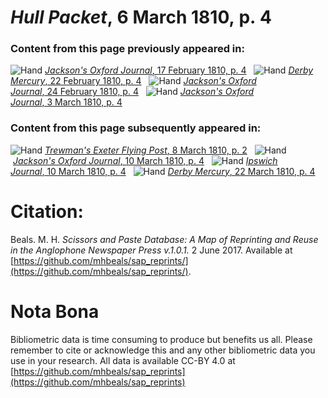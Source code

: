 # *Hull Packet*, 6 March 1810, p. 4  
  
### Content from this page previously appeared in:  
![Hand](http://scissorsandpaste.net/wp-content/uploads/2017/06/smallhandpointer.png) [*Jackson's Oxford Journal*, 17 February 1810, p. 4](https://mhbeals.github.io/sap_html/Jackson's-Oxford-Journal/Jackson's-Oxford-Journal-17-February-1810-p-4)  
![Hand](http://scissorsandpaste.net/wp-content/uploads/2017/06/smallhandpointer.png) [*Derby Mercury*, 22 February 1810, p. 4](https://mhbeals.github.io/sap_html/Derby-Mercury/Derby-Mercury-22-February-1810-p-4)  
![Hand](http://scissorsandpaste.net/wp-content/uploads/2017/06/smallhandpointer.png) [*Jackson's Oxford Journal*, 24 February 1810, p. 4](https://mhbeals.github.io/sap_html/Jackson's-Oxford-Journal/Jackson's-Oxford-Journal-24-February-1810-p-4)  
![Hand](http://scissorsandpaste.net/wp-content/uploads/2017/06/smallhandpointer.png) [*Jackson's Oxford Journal*, 3 March 1810, p. 4](https://mhbeals.github.io/sap_html/Jackson's-Oxford-Journal/Jackson's-Oxford-Journal-3-March-1810-p-4)  
  
### Content from this page subsequently appeared in:  
![Hand](http://scissorsandpaste.net/wp-content/uploads/2017/06/smallhandpointer.png) [*Trewman's Exeter Flying Post*, 8 March 1810, p. 2](https://mhbeals.github.io/sap_html/Trewman's-Exeter-Flying-Post/Trewman's-Exeter-Flying-Post-8-March-1810-p-2)  
![Hand](http://scissorsandpaste.net/wp-content/uploads/2017/06/smallhandpointer.png) [*Jackson's Oxford Journal*, 10 March 1810, p. 4](https://mhbeals.github.io/sap_html/Jackson's-Oxford-Journal/Jackson's-Oxford-Journal-10-March-1810-p-4)  
![Hand](http://scissorsandpaste.net/wp-content/uploads/2017/06/smallhandpointer.png) [*Ipswich Journal*, 10 March 1810, p. 4](https://mhbeals.github.io/sap_html/Ipswich-Journal/Ipswich-Journal-10-March-1810-p-4)  
![Hand](http://scissorsandpaste.net/wp-content/uploads/2017/06/smallhandpointer.png) [*Derby Mercury*, 22 March 1810, p. 4](https://mhbeals.github.io/sap_html/Derby-Mercury/Derby-Mercury-22-March-1810-p-4)  


# Citation: 

Beals. M. H. *Scissors and Paste Database: A Map of Reprinting and Reuse in the Anglophone Newspaper Press v.1.0.1.* 2 June 2017. Available at [https://github.com/mhbeals/sap_reprints/](https://github.com/mhbeals/sap_reprints/). 

# Nota Bona

Bibliometric data is time consuming to produce but benefits us all. Please remember to cite or acknowledge this and any other bibliometric data you use in your research. All data is available CC-BY 4.0 at [https://github.com/mhbeals/sap_reprints](https://github.com/mhbeals/sap_reprints)